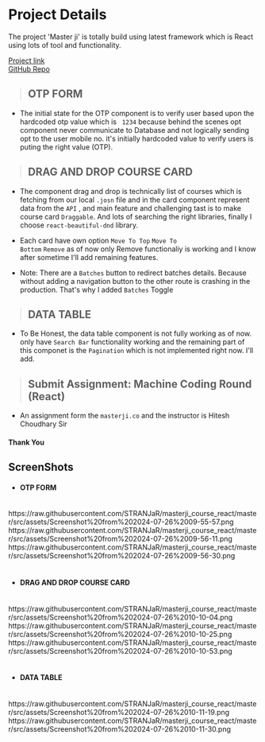 # Project Details


The project 'Master ji' is totally build using latest framework which is React using lots of tool and functionality.

[Project link](https://masterji-course-react.vercel.app/) <br>
[GitHub Repo](https://github.com/STRANJaR/masterji_course_react)




> ## OTP FORM 


- The initial state for the OTP component is to verify user based upon the hardcoded otp value which is <code> 1234</code> because behind the scenes opt component never communicate to Database and not logically sending opt to the user mobile no. it's initially hardcoded value to verify users is puting the right value (OTP).


> ## DRAG AND DROP COURSE CARD

- The component drag and drop is technically list of courses which is fetching from our local <code>.josn</code> file and in the card component represent data from the <code>API</code> , and main feature and challenging tast is to make course card <code>Draggable</code>. And lots of searching the right libraries, finally I choose <code>react-beautiful-dnd</code> library. 

- Each card have own option <code>Move To Top</code> <code>Move To Bottom</code> <code>Remove</code> as of now only Remove functionaliy is working and I know after sometime I'll add remaining features.

- Note: There are a <code>Batches</code> button to redirect batches details. Because without adding a navigation button to the other route is crashing in the production. That's why I added <code>Batches</code> Toggle


> ## DATA TABLE

- To Be Honest, the data table component is not fully working as of now. only have <code>Search Bar</code> functionality working and the remaining part of this componet is the <code>Pagination</code> which is not implemented right now. I'll add.  



> ## Submit Assignment: Machine Coding Round (React)
- An assignment form the <code>masterji.co</code> and the instructor is Hitesh Choudhary Sir

#### Thank You


## ScreenShots

- #### OTP FORM
<br>
https://raw.githubusercontent.com/STRANJaR/masterji_course_react/master/src/assets/Screenshot%20from%202024-07-26%2009-55-57.png
<br>
https://raw.githubusercontent.com/STRANJaR/masterji_course_react/master/src/assets/Screenshot%20from%202024-07-26%2009-56-11.png
<br>
https://raw.githubusercontent.com/STRANJaR/masterji_course_react/master/src/assets/Screenshot%20from%202024-07-26%2009-56-30.png
<br>
<br>


- #### DRAG AND DROP COURSE CARD
<br>
https://raw.githubusercontent.com/STRANJaR/masterji_course_react/master/src/assets/Screenshot%20from%202024-07-26%2010-10-04.png
<br>
https://raw.githubusercontent.com/STRANJaR/masterji_course_react/master/src/assets/Screenshot%20from%202024-07-26%2010-10-25.png
<br>
https://raw.githubusercontent.com/STRANJaR/masterji_course_react/master/src/assets/Screenshot%20from%202024-07-26%2010-10-53.png
<br>
<br>

- #### DATA TABLE
<br>
https://raw.githubusercontent.com/STRANJaR/masterji_course_react/master/src/assets/Screenshot%20from%202024-07-26%2010-11-19.png
<br>
https://raw.githubusercontent.com/STRANJaR/masterji_course_react/master/src/assets/Screenshot%20from%202024-07-26%2010-11-30.png




